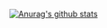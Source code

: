 [![Anurag's github stats](https://github-readme-stats.vercel.app/api?username=Eliteguo&show_icons=true&theme=cobalt)](https://github.com/anuraghazra/github-readme-stats)

